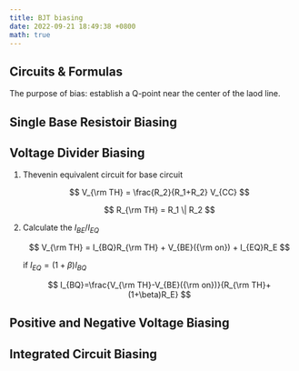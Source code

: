 ```yaml
---
title: BJT biasing
date: 2022-09-21 18:49:38 +0800
math: true
---
```


## Circuits & Formulas

The purpose of bias: establish a Q-point near the center of the laod line.

## Single Base Resistoir Biasing

## Voltage Divider Biasing

1. Thevenin equivalent circuit for base circuit

   $$
   V_{\rm TH} = \frac{R_2}{R_1+R_2} V_{CC}
   $$

   $$
   R_{\rm TH} = R_1 \| R_2
   $$

2. Calculate the $I_{BE}/I_{EQ}$

   $$
   V_{\rm TH} = I_{BQ}R_{\rm TH} + V_{BE}({\rm on}) + I_{EQ}R_E
   $$

   if $I_{EQ}=(1+\beta)I_{BQ}$

   $$
   I_{BQ}=\frac{V_{\rm TH}-V_{BE}({\rm on})}{R_{\rm TH}+(1+\beta)R_E}
   $$

## Positive and Negative Voltage Biasing

## Integrated Circuit Biasing
